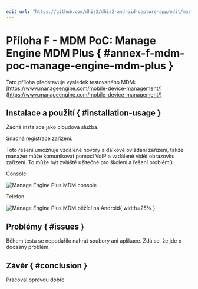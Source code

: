 ```yaml
---
edit_url: "https://github.com/dhis2/dhis2-android-capture-app/edit/master/docs/src/commonmark/en/content/mdm/A-f-engineplus.md" 
---
```

# Příloha F - MDM PoC: Manage Engine MDM Plus   { #annex-f-mdm-poc-manage-engine-mdm-plus } 

Tato příloha představuje výsledek testovaného MDM: [https://www.manageengine.com/mobile-device-management/](https://www.manageengine.com/mobile-device-management/)


## Instalace a použití  { #installation-usage } 

Žádná instalace jako cloudová služba.

Snadná registrace zařízení.

Toto řešení umožňuje vzdálené hovory a dálkové ovládání zařízení, takže manažer může komunikovat pomocí VoIP a vzdáleně vidět obrazovku zařízení. To může být zvláště užitečné pro školení a řešení problémů.

Console:

![Manage Engine Plus MDM console](../content/mdm/resources/images/image16.png)


Telefon

![Manage Engine Plus MDM běžící na Android](../content/mdm/resources/images/image15.png){ width=25% }


## Problémy { #issues } 

Během testu se nepodařilo nahrát soubory ani aplikace. Zdá se, že jde o dočasný problém.


## Závěr  { #conclusion } 

Pracoval opravdu dobře.


